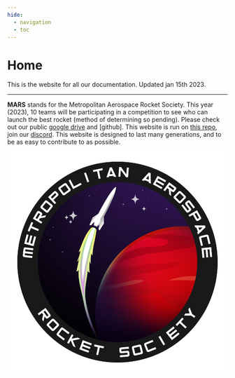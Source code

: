 ```yaml
---
hide:
  - navigation
  - toc
---
```


# Home

This is the website for all our documentation. Updated jan 15th 2023.

---

**MARS** stands for the Metropolitan Aerospace Rocket Society. This year (2023), 10 teams will be participating in a competition to see who can launch the best rocket (method of determining so pending). Please check out our public [google drive] and [github]. This website is run on [this repo], join our [discord]. This website is designed to last many generations, and to be as easy to contribute to as possible.

[google drive]: https://drive.google.com/drive/folders/1su8x4vkgnDxWnVwPmmk2WvCllnf5fLLx?usp=sharing

[git hub]: https://github.com/zeulewan/avionics_code

[this repo]: https://github.com/zeulewan/marswebsite

[discord]: https://discord.gg/BaQZkd2TKj

<div class="image-container">
<a href="https://www.linkedin.com/in/harakhmehta/"><img src="img/logo.png" /></a>
</div>
<!---
<div class="text-center">
<a href="getting-started/" class="btn btn-primary" role="button">Getting Started</a>
<a href="user-guide/" class="btn btn-primary" role="button">User Guide</a>
</div>
-->
<!---
<div class="jumbotron">
<h2 class="display-4 text-center">Helpers</h2>
-->
<!---
<div class="row">
  <div class="col-sm-6">
    <div class="card">
      <div class="card-body">
          <article>
            <header>
              <h2><a href="https://nikolaisydorenko.com/">Nikolai<br />
              Sydorenko</a></h2>
            </header>
            <a href="https://nikolaisydorenko.com/"><img src="img/portraits/kolya.jpg" alt="" /></a>
            <p>My name is Nikolai. I am a third year aerospace engineering student specializing in spacecraft stream. My main mission in this team is to promote rocketry for all enthusiasts and create the best learning environment for everyone to educate people how to design and manufacture your own model rocket. </p>
          </article>
      </div>
    </div>
  </div>
  <div class="col-sm-6">
    <div class="card">
      <div class="card-body">
        <article>
          <header>
            <h2><a href="https://zeul.ca/">Zeul<br />
            Mordasiewicz</a></h2>
          </header>
          <a href="https://zeul.ca/"><img src="img/portraits/zeul.jpg" alt="" /></a>
          <p>Hi I'm Zeul. Here's a picture of me and my dog trudy even though shes not looking at the camera it was the only photo I got of us in the camping chairs.</p>
        </article>
      </div>
    </div>
  </div>
</div>

<div class="row">
  <div class="col-sm-6">
    <div class="card">
      <div class="card-body">
        <article>
          <header>
            <h2><a href="https://www.linkedin.com/in/bao-tran-aero/">Bao<br>
            Tran</a></h2>
          </header>
          <a href="https://www.linkedin.com/in/bao-tran-aero/"><img src="img/portraits/bao.jpg" alt="" /></a>
          <p>Hey everyone! My name is Bao Tran and I’m a helper for MARS! As a third year aerospace engineer student, my goal is teach you guys how to simulate, design and manufacture your very own rocket! I want to teach the next generation of aerospace engineers so you can give everyone a better future (PS. Join MetRocketry as well!)</p>
        </article>
      </div>
    </div>
  </div>
  <div class="col-sm-6">
    <div class="card">
      <div class="card-body">
        <article>
          <header>
            <h2><a href="https://www.linkedin.com/in/bao-tran-aero/">Oscar<br>
            Oscarson</a></h2>
          </header>
          <p>Hi I'm Oscar</p>
        </article>
      </div>
    </div>
  </div>
<</div>
</div> 
-->